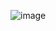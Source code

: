 ![image](https://github.com/l0lll000l/Reminder/assets/114205296/8e3c5872-9c97-4098-9166-9d76c11b1b0e)
